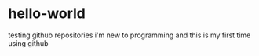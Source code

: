 # hello-world
testing github repositories
i'm new to programming and this is my first time using github
